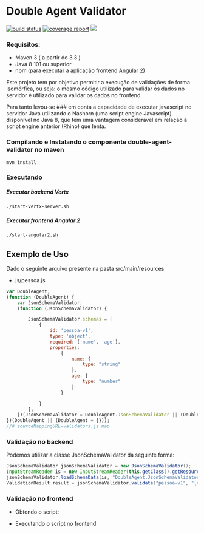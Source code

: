Double Agent Validator
======================
[![build status](https://gitlab.com/serpro/doubleagent-validator/badges/master/build.svg)](https://gitlab.com/serpro/doubleagent-validator/commits/master)
[![coverage report](https://gitlab.com/serpro/doubleagent-validator/badges/master/coverage.svg)](https://gitlab.com/serpro/doubleagent-validator/commits/master)
[![](https://jitpack.io/v/double-agent-validator/double-agent-validator-java.svg)](https://jitpack.io/#double-agent-validator/double-agent-validator-java)

### Requisitos:

* Maven 3 ( a partir do 3.3 )
* Java 8 101 ou superior
* npm (para executar a aplicação frontend Angular 2)


Este projeto tem por objetivo permitir a execução de validações de forma isomórfica, ou seja: o mesmo código utilizado para 
validar os dados no servidor é utilizado para validar os dados no frontend.

Para tanto levou-se ### em conta a capacidade de executar javascript no servidor Java utilizando o Nashorn (uma script engine Javascript) disponível no Java 8,
que tem uma vantagem considerável em relação à script engine anterior (Rhino) que lenta.


### Compilando e Instalando o componente double-agent-validator no maven

```
mvn install
```

### Executando

##### Executar backend Vertx

```bash
./start-vertx-server.sh
```

##### Executar frontend Angular 2

```bash
./start-angular2.sh
```

Exemplo de Uso
--------------

Dado o seguinte arquivo presente na pasta src/main/resources

* js/pessoa.js

```js
var DoubleAgent;
(function (DoubleAgent) {
    var JsonSchemaValidator;
    (function (JsonSchemaValidator) {

        JsonSchemaValidator.schemas = [
            {
                id: 'pessoa-v1',
                type: 'object',
                required: ['name', 'age'],
                properties:
                    {
                        name: {
                            type: "string"
                        },
                        age: {
                            type: "number"
                        }
                    }

            }
        ];
    })(JsonSchemaValidator = DoubleAgent.JsonSchemaValidator || (DoubleAgent.JsonSchemaValidator = {}));
})(DoubleAgent || (DoubleAgent = {}));
//# sourceMappingURL=validators.js.map
```


### Validação no backend
Podemos utilizar a classe JsonSchemaValidator da seguinte forma:

```java
JsonSchemaValidator jsonSchemaValidator = new JsonSchemaValidator();
InputStreamReader is = new InputStreamReader(this.getClass().getResourceAsStream("js/pessoa.js"));
jsonSchemaValidator.loadSchemaData(is, "DoubleAgent.JsonSchemaValidator");
ValidationResult result = jsonSchemaValidator.validate("pessoa-v1", "{name: 'John', age: 1}");
```


### Validação no frontend

* Obtendo o script:


* Executando o script no frontend

